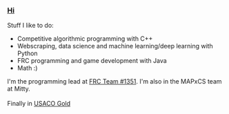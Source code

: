 ### [Hi](https://andyli23.github.io)

Stuff I like to do:
- Competitive algorithmic programming with C++
- Webscraping, data science and machine learning/deep learning with Python
- FRC programming and game development with Java
- Math :)

I'm the programming lead at [FRC Team #1351](https://www.amhsrobotics.com/). I'm also in the MAPxCS team at Mitty.<br><br>
Finally in [USACO Gold](https://github.com/AndyLi23/usaco)<br>

